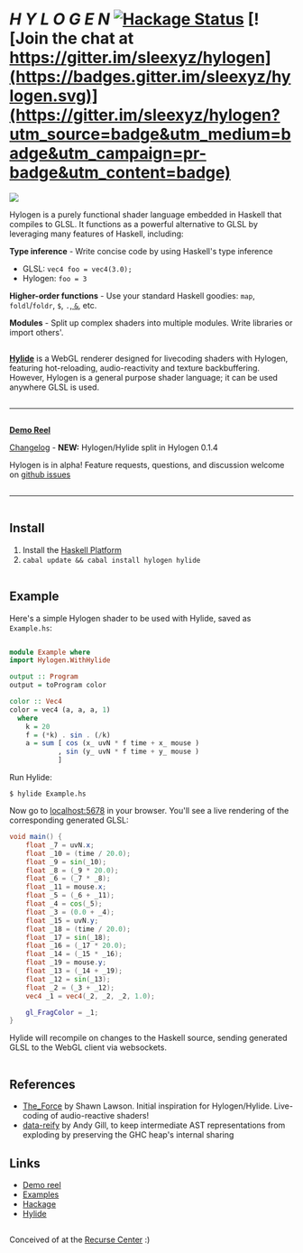 # *H Y L O G E N*  [![Hackage Status](https://img.shields.io/hackage/v/hylogen.svg)](https://hackage.haskell.org/package/hylogen) [![Join the chat at https://gitter.im/sleexyz/hylogen](https://badges.gitter.im/sleexyz/hylogen.svg)](https://gitter.im/sleexyz/hylogen?utm_source=badge&utm_medium=badge&utm_campaign=pr-badge&utm_content=badge)


![](https://thumbs.gfycat.com/SoftAdeptAlaskajingle-size_restricted.gif)

Hylogen is a purely functional shader language embedded in Haskell that compiles to GLSL. It functions as a powerful alternative to GLSL by leveraging many features of Haskell, including:

**Type inference** - Write concise code by using Haskell's type inference

- GLSL:      `vec4 foo = vec4(3.0);`
- Hylogen:   `foo = 3`


**Higher-order functions** - Use your standard Haskell goodies: `map`, `foldl`/`foldr`, `$`, `.`,[ `&`](https://hackage.haskell.org/package/base-4.9.0.0/docs/Data-Function.html#v:-38-), etc.

**Modules** - Split up complex shaders into multiple modules. Write libraries or import others'.

![](data:image/gif;base64,R0lGODlhAQABAAAAACH5BAEKAAEALAAAAAABAAEAAAICTAEAOw==)

[**Hylide**](https://github.com/sleexyz/hylide) is a WebGL renderer designed for livecoding shaders with Hylogen, featuring hot-reloading, audio-reactivity and texture backbuffering. However, Hylogen is a general purpose shader language; it can be used anywhere GLSL is used.

![](data:image/gif;base64,R0lGODlhAQABAAAAACH5BAEKAAEALAAAAAABAAEAAAICTAEAOw==)

---
![](data:image/gif;base64,R0lGODlhAQABAAAAACH5BAEKAAEALAAAAAABAAEAAAICTAEAOw==)


[**Demo Reel**](https://hylogen.com)

[Changelog](https://github.com/sleexyz/hylogen/CHANGELOG.md) - **NEW:** Hylogen/Hylide split in Hylogen 0.1.4

Hylogen is in alpha! Feature requests, questions, and discussion welcome on [github issues](https://github.com/sleexyz/hylogen/issues)

![](data:image/gif;base64,R0lGODlhAQABAAAAACH5BAEKAAEALAAAAAABAAEAAAICTAEAOw==)

---
![](data:image/gif;base64,R0lGODlhAQABAAAAACH5BAEKAAEALAAAAAABAAEAAAICTAEAOw==)



## Install
1. Install the [Haskell Platform](https://www.haskell.org/platform/)
2. `cabal update && cabal install hylogen hylide`

![](data:image/gif;base64,R0lGODlhAQABAAAAACH5BAEKAAEALAAAAAABAAEAAAICTAEAOw==)

## Example
Here's a simple Hylogen shader to be used with Hylide, saved as `Example.hs`:

```haskell

module Example where
import Hylogen.WithHylide

output :: Program
output = toProgram color

color :: Vec4
color = vec4 (a, a, a, 1)
  where
    k = 20
    f = (*k) . sin . (/k)
    a = sum [ cos (x_ uvN * f time + x_ mouse )
            , sin (y_ uvN * f time + y_ mouse )
            ]
```

Run Hylide:

```
$ hylide Example.hs
```

Now go to [localhost:5678](http://localhost:5678) in your browser. You'll see a live rendering of the corresponding generated GLSL:

```GLSL
void main() {
    float _7 = uvN.x;
    float _10 = (time / 20.0);
    float _9 = sin(_10);
    float _8 = (_9 * 20.0);
    float _6 = (_7 * _8);
    float _11 = mouse.x;
    float _5 = (_6 + _11);
    float _4 = cos(_5);
    float _3 = (0.0 + _4);
    float _15 = uvN.y;
    float _18 = (time / 20.0);
    float _17 = sin(_18);
    float _16 = (_17 * 20.0);
    float _14 = (_15 * _16);
    float _19 = mouse.y;
    float _13 = (_14 + _19);
    float _12 = sin(_13);
    float _2 = (_3 + _12);
    vec4 _1 = vec4(_2, _2, _2, 1.0);

    gl_FragColor = _1;
}
```

Hylide will recompile on changes to the Haskell source, sending generated GLSL to the WebGL client via websockets.




![](data:image/gif;base64,R0lGODlhAQABAAAAACH5BAEKAAEALAAAAAABAAEAAAICTAEAOw==)

## References
- [The_Force](https://github.com/shawnlawson/The_Force) by Shawn Lawson. Initial inspiration for Hylogen/Hylide. Live-coding of audio-reactive shaders!
- [data-reify](https://hackage.haskell.org/package/data-reify) by Andy Gill, to keep intermediate AST representations from exploding by preserving the GHC heap's internal sharing

## Links
- [Demo reel](https://hylogen.com)
- [Examples](https://github.com/sleexyz/hylogen-yay)
- [Hackage](https://hackage.haskell.org/package/hylogen)
- [Hylide](https://github.com/sleexyz/hylide)


![](data:image/gif;base64,R0lGODlhAQABAAAAACH5BAEKAAEALAAAAAABAAEAAAICTAEAOw==)


Conceived of at the [Recurse Center](https://www.recurse.com/) :)
